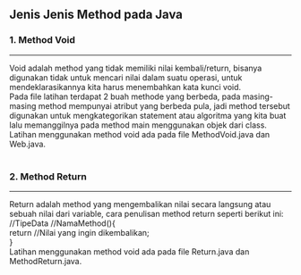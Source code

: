 ## Jenis Jenis Method pada Java

### 1. Method Void
<hr>
Void adalah method yang tidak memiliki nilai kembali/return, bisanya digunakan tidak untuk mencari nilai dalam suatu operasi, untuk mendeklarasikannya kita harus menembahkan kata kunci void. <br />
Pada file latihan terdapat 2 buah methode yang berbeda, pada masing-masing method mempunyai atribut yang berbeda pula, jadi method tersebut digunakan untuk mengkategorikan statement atau algoritma yang kita buat lalu memanggilnya pada method main menggunakan objek dari class. <br />
Latihan menggunakan method void ada pada file MethodVoid.java dan Web.java. <br /><br />

### 2. Method Return
<hr>
Return adalah method yang mengembalikan nilai secara langsung atau sebuah nilai dari variable, cara penulisan method return seperti berikut ini: <br />
//TipeData //NamaMethod(){ <br />
  return //Nilai yang ingin dikembalikan; <br />
} <br />
Latihan menggunakan method void ada pada file Return.java dan MethodReturn.java. <br /><br />